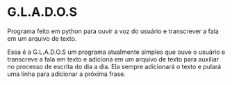 # G.L.A.D.O.S

Programa feito em python para ouvir a voz do usuário e transcrever a fala em um arquivo de texto.

Essa é a G.L.A.D.O.S um programa atualmente simples que ouve o usuário e transcreve a fala em texto e adiciona em um arquivo de texto para auxiliar no processo de escrita do dia a dia.
Ela sempre adicionará o texto e pulará uma linha para adicionar a próxima frase.
